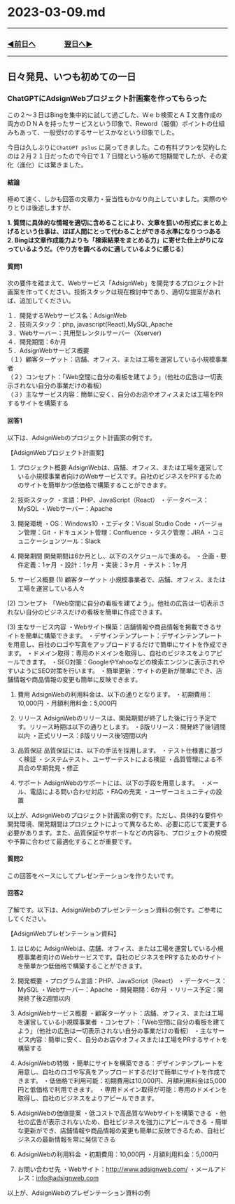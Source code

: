 # 2023-03-09.md
---
### [◀️前日へ](https://github.com/yuasys/chatty-journal/blob/main/2023/03/2023-03-08.md)&emsp;&emsp;&emsp;&emsp;[翌日へ▶️](https://github.com/yuasys/chatty-journal/blob/main/2023/03/2023-03-10.md)

---


## 日々発見、いつも初めての一日

### ChatGPTにAdsignWebプロジェクト計画案を作ってもらった
この２～３日はBingを集中的に試して過ごした、Ｗｅｂ検索とＡＩ文書作成の両方のＤＮＡを持ったサービスという印象で、Reword（報償）ポイントの仕組みもあって、一般受けのするサービスかなという印象でした。

今日は久しぶりに`ChatGPT pslus` に戻ってきました。この有料プランを契約したのは２月２１日だったので今日で１７日間という極めて短期間でしたが、その変化（進化）には驚きました。

#### 結論

極めて速く、しかも回答の文章力・妥当性もかなり向上していました。実際のやりとりは後述しますが、

**1. 質問に具体的な情報を適切に含めることにより、文章を狙いの形式にまとめ上げるという仕事は、ほぼ人間にとって代わることができる水準になりつつある**  
**2. Bingは文章作成能力よりも「検索結果をまとめる力」に寄せた仕上がりになっているようだ。（やり方を調べるのに適しているように感じる）**

#### 質問1

次の要件を踏まえて、Webサービス「AdsignWeb」を開発するプロジェクト計画案を作ってください。技術スタックは現在検討中であり、適切な提案があれば、追加してください。

１．開発するWebサービス名：AdsignWeb  
２．技術スタック：php, javascript(React),MySQL,Apache  
３．Webサーバー：共用型レンタルサーバー（Xserver)  
４．開発期間：6か月  
５．AdsignWebサービス概要  
（１）顧客ターゲット：店舗、オフィス、または工場を運営している小規模事業者  
（２）コンセプト：「Web空間に自分の看板を建てよう」（他社の広告は一切表示されない自分の事業だけの看板）   
（３）主なサービス内容：簡単に安く、自分のお店やオフィスまたは工場をPRするサイトを構築する  

#### 回答1

以下は、AdsignWebのプロジェクト計画案の例です。

【AdsignWebプロジェクト計画案】

1. プロジェクト概要
AdsignWebは、店舗、オフィス、または工場を運営している小規模事業者向けのWebサービスです。自社のビジネスをPRするためのサイトを簡単かつ低価格で構築することができます。

1. 技術スタック
・言語：PHP、JavaScript（React）
・データベース：MySQL
・Webサーバー：Apache

1. 開発環境
・OS：Windows10
・エディタ：Visual Studio Code
・バージョン管理：Git
・ドキュメント管理：Confluence
・タスク管理：JIRA
・コミュニケーションツール：Slack

1. 開発期間
開発期間は6か月とし、以下のスケジュールで進める。
・企画・要件定義：1ヶ月
・設計：1ヶ月
・実装：3ヶ月
・テスト：1ヶ月

1. サービス概要
(1) 顧客ターゲット
小規模事業者で、店舗、オフィス、または工場を運営している人々

(2) コンセプト
「Web空間に自分の看板を建てよう」。他社の広告は一切表示されない自分のビジネスだけの看板を簡単に作成できます。

(3) 主なサービス内容
・Webサイト構築：店舗情報や商品情報を掲載できるサイトを簡単に構築できます。
・デザインテンプレート：デザインテンプレートを用意し、自社のロゴや写真をアップロードするだけで簡単にサイトを作成できます。
・ドメイン取得：専用のドメインを取得し、自社のビジネスをよりアピールできます。
・SEO対策：GoogleやYahooなどの検索エンジンに表示されやすいようにSEO対策を行います。
・簡単更新：サイトの更新が簡単にでき、店舗情報や商品情報の変更も簡単に反映できます。

1. 費用
AdsignWebの利用料金は、以下の通りとなります。
・初期費用：10,000円
・月額利用料金：5,000円

1. リリース
AdsignWebのリリースは、開発期間が終了した後に行う予定です。リリース時期は以下の通りとします。
・β版リリース：開発終了後1週間以内
・正式リリース：β版リリース後1週間以内

1. 品質保証
品質保証には、以下の手法を採用します。
・テスト仕様書に基づく検証
・システムテスト、ユーザーテストによる検証
・品質管理による不具合の早期発見・修正

1. サポート
AdsignWebのサポートには、以下の手段を用意します。
・メール、電話による問い合わせ対応
・FAQの充実
・ユーザーコミュニティの設置

以上が、AdsignWebのプロジェクト計画案の例です。ただし、具体的な要件や開発環境、開発期間はプロジェクトによって異なるため、必要に応じて変更する必要があります。また、品質保証やサポートなどの内容も、プロジェクトの規模や予算に合わせて最適化することが重要です。

#### 質問2

この回答をベースにしてプレゼンテーションを作りたいです。

#### 回答2

了解です。以下は、AdsignWebのプレゼンテーション資料の例です。ご参考にしてください。

【AdsignWebプレゼンテーション資料】

1. はじめに
AdsignWebは、店舗、オフィス、または工場を運営している小規模事業者向けのWebサービスです。自社のビジネスをPRするためのサイトを簡単かつ低価格で構築することができます。

1. 開発概要
・プログラム言語：PHP、JavaScript（React）
・データベース：MySQL
・Webサーバー：Apache
・開発期間：6か月
・リリース予定：開発終了後2週間以内

1. AdsignWebサービス概要
・顧客ターゲット：店舗、オフィス、または工場を運営している小規模事業者
・コンセプト：「Web空間に自分の看板を建てよう」（他社の広告は一切表示されない自分の事業だけの看板）
・主なサービス内容：簡単に安く、自分のお店やオフィスまたは工場をPRするサイトを構築する

1. AdsignWebの特徴
・簡単にサイトを構築できる：デザインテンプレートを用意し、自社のロゴや写真をアップロードするだけで簡単にサイトを作成できます。
・低価格で利用可能：初期費用は10,000円、月額利用料金は5,000円と低価格で利用できます。
・専用ドメイン取得が可能：専用のドメインを取得し、自社のビジネスをよりアピールできます。

1. AdsignWebの価値提案
・低コストで高品質なWebサイトを構築できる
・他社の広告が表示されないため、自社ビジネスを強力にアピールできる
・簡単な更新ができ、店舗情報や商品情報の変更も簡単に反映できるため、自社ビジネスの最新情報を常に発信できる

1. AdsignWebの利用料金
・初期費用：10,000円
・月額利用料金：5,000円

1. お問い合わせ先
・Webサイト：http://www.adsignweb.com/
・メールアドレス：info@adsignweb.com

以上が、AdsignWebのプレゼンテーション資料の例
